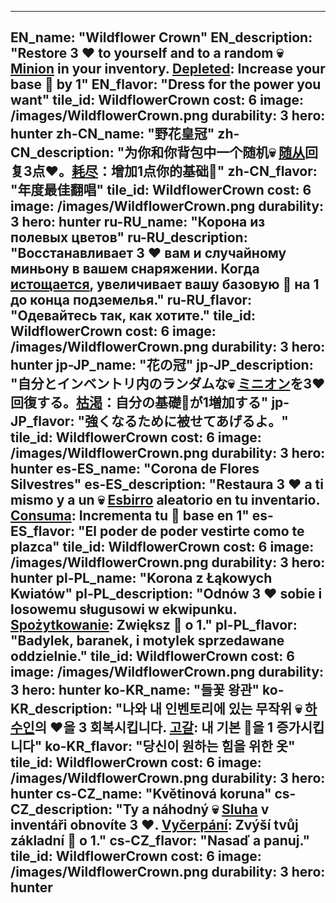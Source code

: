 ---

EN_name: "Wildflower Crown"
EN_description: "Restore 3 ❤️ to yourself and to a random 💀 <u>Minion</u> in your inventory. <u>Depleted</u>: Increase your base 🔸 by 1"
EN_flavor: "Dress for the power you want"
tile_id: WildflowerCrown
cost: 6
image: /images/WildflowerCrown.png
durability: 3
hero: hunter
zh-CN_name: "野花皇冠"
zh-CN_description: "为你和你背包中一个随机💀 <u>随从</u>回复3点❤️。<u>耗尽</u>：增加1点你的基础🔸"
zh-CN_flavor: "年度最佳翻唱"
tile_id: WildflowerCrown
cost: 6
image: /images/WildflowerCrown.png
durability: 3
hero: hunter
ru-RU_name: "Корона из полевых цветов"
ru-RU_description: "Восстанавливает 3 ❤️ вам и случайному миньону в вашем снаряжении. Когда <u>истощается</u>, увеличивает вашу базовую 🔸 на 1 до конца подземелья."
ru-RU_flavor: "Одевайтесь так, как хотите."
tile_id: WildflowerCrown
cost: 6
image: /images/WildflowerCrown.png
durability: 3
hero: hunter
jp-JP_name: "花の冠"
jp-JP_description: "自分とインベントリ内のランダムな💀 <u>ミニオン</u>を3❤️回復する。<u>枯渇</u>：自分の基礎🔸が1増加する"
jp-JP_flavor: "強くなるために被せてあげるよ。"
tile_id: WildflowerCrown
cost: 6
image: /images/WildflowerCrown.png
durability: 3
hero: hunter
es-ES_name: "Corona de Flores Silvestres"
es-ES_description: "Restaura 3 ❤️ a ti mismo y a un 💀 <u>Esbirro</u> aleatorio en tu inventario. <u>Consuma</u>: Incrementa tu 🔸 base en 1"
es-ES_flavor: "El poder de poder vestirte como te plazca"
tile_id: WildflowerCrown
cost: 6
image: /images/WildflowerCrown.png
durability: 3
hero: hunter
pl-PL_name: "Korona z Łąkowych Kwiatów"
pl-PL_description: "Odnów 3 ❤️ sobie i losowemu sługusowi w ekwipunku. <u>Spożytkowanie</u>: Zwiększ 🔸 o 1."
pl-PL_flavor: "Badylek, baranek, i motylek sprzedawane oddzielnie."
tile_id: WildflowerCrown
cost: 6
image: /images/WildflowerCrown.png
durability: 3
hero: hunter
ko-KR_name: "들꽃 왕관"
ko-KR_description: "나와 내 인벤토리에 있는 무작위 💀 <u>하수인</u>의 ❤️을 3 회복시킵니다. <u>고갈</u>: 내 기본 🔸을 1 증가시킵니다"
ko-KR_flavor: "당신이 원하는 힘을 위한 옷"
tile_id: WildflowerCrown
cost: 6
image: /images/WildflowerCrown.png
durability: 3
hero: hunter
cs-CZ_name: "Květinová koruna"
cs-CZ_description: "Ty a náhodný 💀 <u>Sluha</u> v inventáři obnovíte 3 ❤️. <u>Vyčerpání</u>: Zvýší tvůj základní 🔸 o 1."
cs-CZ_flavor: "Nasaď a panuj."
tile_id: WildflowerCrown
cost: 6
image: /images/WildflowerCrown.png
durability: 3
hero: hunter
---